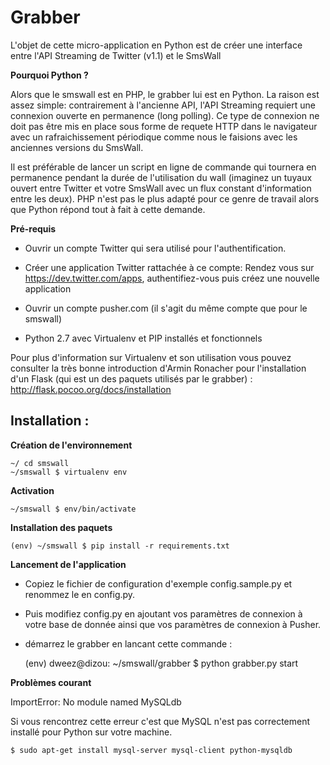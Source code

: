 Grabber
=======

L'objet de cette micro-application en Python est de créer une interface entre l'API Streaming de Twitter (v1.1) et le SmsWall

__Pourquoi Python ?__

Alors que le smswall est en PHP, le grabber lui est en Python. La raison est assez simple: contrairement à l'ancienne API, l'API Streaming requiert une connexion ouverte en permanence (long polling). Ce type de connexion ne doit pas être mis en place sous forme de requete HTTP dans le navigateur avec un rafraichissement périodique comme nous le faisions avec les anciennes versions du SmsWall.

Il est préférable de lancer un script en ligne de commande qui tournera en permanence pendant la durée de l'utilisation du wall (imaginez un tuyaux ouvert entre Twitter et votre SmsWall avec un flux constant d'information entre les deux). PHP n'est pas le plus adapté pour ce genre de travail alors que Python répond tout à fait à cette demande.

__Pré-requis__

- Ouvrir un compte Twitter qui sera utilisé pour l'authentification.

- Créer une application Twitter rattachée à ce compte: Rendez vous sur https://dev.twitter.com/apps, authentifiez-vous puis créez une nouvelle application

- Ouvrir un compte pusher.com (il s'agit du même compte que pour le smswall)

- Python 2.7 avec Virtualenv et PIP installés et fonctionnels

Pour plus d'information sur Virtualenv et son utilisation vous pouvez consulter la très bonne introduction d'Armin Ronacher pour l'installation d'un Flask (qui est un des paquets utilisés par le grabber) : http://flask.pocoo.org/docs/installation


Installation :
--------------

__Création de l'environnement__


    ~/ cd smswall
    ~/smswall $ virtualenv env


__Activation__


    ~/smswall $ env/bin/activate


__Installation des paquets__


    (env) ~/smswall $ pip install -r requirements.txt


__Lancement de l'application__

- Copiez le fichier de configuration d'exemple config.sample.py et renommez le en config.py.
- Puis modifiez config.py en ajoutant vos paramètres de connexion à votre base de donnée ainsi que vos paramètres de connexion à Pusher.
- démarrez le grabber en lancant cette commande :

    (env) dweez@dizou: ~/smswall/grabber $ python grabber.py start


__Problèmes courant__

ImportError: No module named MySQLdb

Si vous rencontrez cette erreur c'est que MySQL n'est pas correctement installé pour Python sur votre machine.


    $ sudo apt-get install mysql-server mysql-client python-mysqldb
